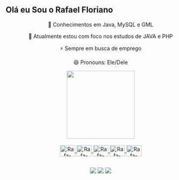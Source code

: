 ## Olá eu Sou o Rafael Floriano  


<div align="center">
<p>🔭 Conhecimentos em Java, MySQL e GML</p>
<p>🌱 Atualmente estou com foco nos estudos de JAVA e PHP</p>
<p>⚡ Sempre em busca de emprego</p>
<p>😄 Pronouns: Ele/Dele</p>
</div>

<div align="center">
  <a href="https://github.com/Rafael-Floriano">
  <img height="180em" src="https://github-readme-stats.vercel.app/api?username=Rafael-Floriano&show_icons=true&theme=great-gatsby&include_all_commits=true&count_private=true"/>
</div>
<div align="center" style="display: inline_block"><br>
  <img align="center" alt="Rafa-java" height="30" width="40" src="https://cdn.jsdelivr.net/gh/devicons/devicon/icons/java/java-original.svg">
  <img align="center" alt="Rafa-mysql" height="30" width="40" src="https://cdn.jsdelivr.net/gh/devicons/devicon/icons/mysql/mysql-original.svg">
  <img align="center" alt="Rafa-html" height="30" width="40" src="https://cdn.jsdelivr.net/gh/devicons/devicon/icons/html5/html5-original.svg">
  <img align="center" alt="Rafa-css" height="30" width="40" src="https://cdn.jsdelivr.net/gh/devicons/devicon/icons/css3/css3-original.svg">
  <img align="center" alt="Rafa-PHP" height="30" width="40" src="https://cdn.jsdelivr.net/gh/devicons/devicon/icons/php/php-original.svg">
</div>
  
  ##
  
<div align="center"> 
  <a href="https://www.instagram.com/rahel_floriano/" target="_blank"><img src="https://img.shields.io/badge/-Instagram-%23E4405F?style=for-the-badge&logo=instagram&logoColor=white" target="_blank"></a>
  <a href = "mailto:rafael.florianoc9@gmail.com"><img src="https://img.shields.io/badge/-Gmail-%23333?style=for-the-badge&logo=gmail&logoColor=white" target="_blank"></a>
  <a href="https://www.linkedin.com/in/rafael-floriano-881870223" target="_blank"><img src="https://img.shields.io/badge/-LinkedIn-%230077B5?style=for-the-badge&logo=linkedin&logoColor=white" target="_blank"></a> 
 
 
</div>
